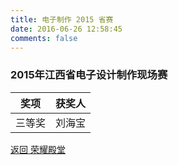 ```yaml
---
title: 电子制作 2015 省赛
date: 2016-06-26 12:58:45
comments: false
---
```


### 2015年江西省电子设计制作现场赛
|奖项|获奖人|
|---|---|
|三等奖|刘海宝|

[返回 荣耀殿堂](/陈列中心/荣誉殿堂/)